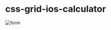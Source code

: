# css-grid-ios-calculator



![form](https://user-images.githubusercontent.com/101884444/170048630-820a1ed7-1b90-4a23-871c-f53ff803e1ab.gif)
